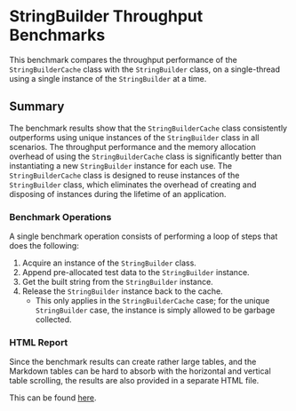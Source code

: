 ﻿# StringBuilder Throughput Benchmarks

This benchmark compares the throughput performance of the `StringBuilderCache` class with the `StringBuilder` class, on a single-thread using a single instance of the `StringBuilder` at a time.

## Summary 

The benchmark results show that the `StringBuilderCache` class consistently outperforms using unique instances of the `StringBuilder` class in all scenarios. The throughput performance and the memory allocation overhead of using the `StringBuilderCache` class is significantly better than instantiating a new `StringBuilder` instance for each use. The `StringBuilderCache` class is designed to reuse instances of the `StringBuilder` class, which eliminates the overhead of creating and disposing of instances during the lifetime of an application.

### Benchmark Operations

A single benchmark operation consists of performing a loop of steps that does the following:

1. Acquire an instance of the `StringBuilder` class.
1. Append pre-allocated test data to the `StringBuilder` instance.
1. Get the built string from the `StringBuilder` instance.
1. Release the `StringBuilder` instance back to the cache.
    - This only applies in the `StringBuilderCache` case; for the unique `StringBuilder` case, the instance is simply allowed to be garbage collected.

### HTML Report

Since the benchmark results can create rather large tables, and the Markdown tables can be hard to absorb with the horizontal and vertical table scrolling, the results are also provided in a separate HTML file. 

This can be found [here](./StringsBenchmarks.StringBuilderThroughputBenchmarks-report.html).
